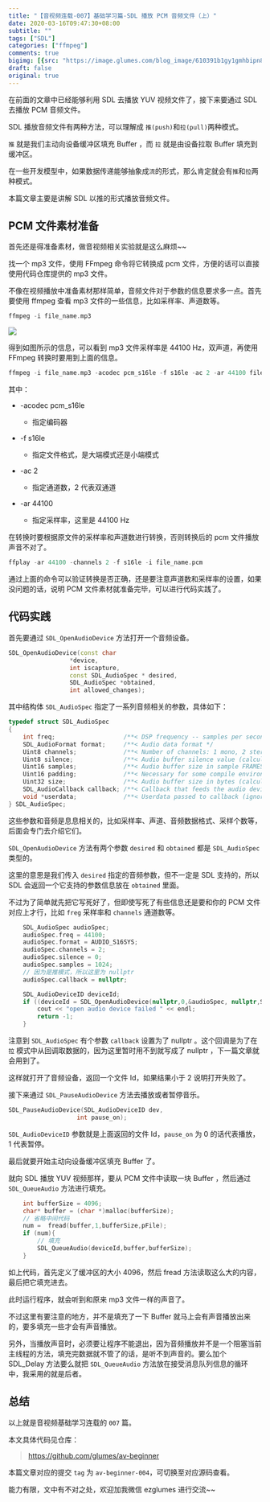 ```yaml
---
title: "【音视频连载-007】基础学习篇-SDL 播放 PCM 音频文件（上）"
date: 2020-03-16T09:47:30+08:00
subtitle: ""
tags: ["SDL"]
categories: ["ffmpeg"]
comments: true
bigimg: [{src: "https://image.glumes.com/blog_image/610391b1gy1gmhbipn8w5j208x0sgtk7.jpg", desc: ""}]
draft: false
original: true
---
```


在前面的文章中已经能够利用 SDL 去播放 YUV 视频文件了，接下来要通过 SDL 去播放 PCM 音频文件。


SDL 播放音频文件有两种方法，可以理解成 `推(push)`和`拉(pull)`两种模式。

`推` 就是我们主动向设备缓冲区填充 Buffer ，而 `拉` 就是由设备拉取 Buffer 填充到缓冲区。

在一些开发模型中，如果数据传递能够抽象成`流`的形式，那么肯定就会有`推`和`拉`两种模式。


本篇文章主要是讲解 SDL 以推的形式播放音频文件。

<!--more-->

## PCM 文件素材准备

首先还是得准备素材，做音视频相关实验就是这么麻烦~~

找一个 mp3 文件，使用 FFmpeg 命令将它转换成 pcm 文件，方便的话可以直接使用代码仓库提供的 mp3 文件。

不像在视频播放中准备素材那样简单，音频文件对于参数的信息要求多一点。首先要使用 ffmpeg 查看 mp3 文件的一些信息，比如采样率、声道数等。

```cpp
ffmpeg -i file_name.mp3
```


![](https://images.xiaozhuanlan.com/photo/2020/7d7d871258164b1d1b6d211ca6d961a2.jpg)

得到如图所示的信息，可以看到 mp3 文件采样率是 44100 Hz，双声道，再使用 FFmpeg 转换时要用到上面的信息。

```cpp
ffmpeg -i file_name.mp3 -acodec pcm_s16le -f s16le -ac 2 -ar 44100 file_name.pcm
```

其中：

* -acodec pcm_s16le
    * 指定编码器

* -f s16le
    * 指定文件格式，是大端模式还是小端模式

* -ac 2 
    * 指定通道数，2 代表双通道

* -ar 44100
    * 指定采样率，这里是 44100 Hz


在转换时要根据原文件的采样率和声道数进行转换，否则转换后的 pcm 文件播放声音不对了。

```cpp
ffplay -ar 44100 -channels 2 -f s16le -i file_name.pcm
```

通过上面的命令可以验证转换是否正确，还是要注意声道数和采样率的设置，如果没问题的话，说明 PCM 文件素材就准备完毕，可以进行代码实践了。

## 代码实践


首先要通过 `SDL_OpenAudioDevice` 方法打开一个音频设备。

```cpp
SDL_OpenAudioDevice(const char
                 *device,
                 int iscapture,
                 const SDL_AudioSpec * desired,
                 SDL_AudioSpec *obtained,
                 int allowed_changes);
```

其中结构体 `SDL_AudioSpec` 指定了一系列音频相关的参数，具体如下：

```cpp
typedef struct SDL_AudioSpec
{
    int freq;                   /**< DSP frequency -- samples per second */
    SDL_AudioFormat format;     /**< Audio data format */
    Uint8 channels;             /**< Number of channels: 1 mono, 2 stereo */
    Uint8 silence;              /**< Audio buffer silence value (calculated) */
    Uint16 samples;             /**< Audio buffer size in sample FRAMES (total samples divided by channel count) */
    Uint16 padding;             /**< Necessary for some compile environments */
    Uint32 size;                /**< Audio buffer size in bytes (calculated) */
    SDL_AudioCallback callback; /**< Callback that feeds the audio device (NULL to use SDL_QueueAudio()). */
    void *userdata;             /**< Userdata passed to callback (ignored for NULL callbacks). */
} SDL_AudioSpec;
```

这些参数和音频是息息相关的，比如采样率、声道、音频数据格式、采样个数等，后面会专门去介绍它们。

`SDL_OpenAudioDevice` 方法有两个参数 `desired` 和 `obtained` 都是 `SDL_AudioSpec` 类型的。

这里的意思是我们传入 `desired` 指定的音频参数，但不一定是 SDL 支持的，所以 SDL 会返回一个它支持的参数信息放在 `obtained` 里面。

不过为了简单就先把它写死好了，但即使写死了有些信息还是要和你的 PCM 文件对应上才行，比如 `freg` 采样率和 `channels` 通道数等。

```cpp
    SDL_AudioSpec audioSpec;
    audioSpec.freq = 44100;
    audioSpec.format = AUDIO_S16SYS;
    audioSpec.channels = 2;
    audioSpec.silence = 0;
    audioSpec.samples = 1024;
    // 因为是推模式，所以这里为 nullptr
    audioSpec.callback = nullptr;

    SDL_AudioDeviceID deviceId;
    if ((deviceId = SDL_OpenAudioDevice(nullptr,0,&audioSpec, nullptr,SDL_AUDIO_ALLOW_ANY_CHANGE)) < 2){
        cout << "open audio device failed " << endl;
        return -1;
    }
```

注意到 `SDL_AudioSpec` 有个参数 `callback` 设置为了 nullptr 。这个回调是为了在 `拉` 模式中从回调取数据的，因为这里暂时用不到就写成了 nullptr ，下一篇文章就会用到了。

这样就打开了音频设备，返回一个文件 Id，如果结果小于 2 说明打开失败了。


接下来通过 `SDL_PauseAudioDevice` 方法去播放或者暂停音乐。

```cpp
SDL_PauseAudioDevice(SDL_AudioDeviceID dev,
                   int pause_on);
```

`SDL_AudioDeviceID` 参数就是上面返回的文件 Id，`pause_on` 为 0 的话代表播放，1 代表暂停。

最后就要开始主动向设备缓冲区填充 Buffer 了。

就向 SDL 播放 YUV 视频那样，要从 PCM 文件中读取一块 Buffer ，然后通过 `SDL_QueueAudio` 方法进行填充。

```cpp
    int bufferSize = 4096;
    char* buffer = (char *)malloc(bufferSize);
    // 省略中间代码
    num =  fread(buffer,1,bufferSize,pFile);
    if (num){
        // 填充
        SDL_QueueAudio(deviceId,buffer,bufferSize);
    }
```

如上代码，首先定义了缓冲区的大小 4096，然后 fread 方法读取这么大的内容，最后把它填充进去。


此时运行程序，就会听到和原来 mp3 文件一样的声音了。


不过这里有要注意的地方，并不是填充了一下 Buffer 就马上会有声音播放出来的，要多填充一些才会有声音播放。

另外，当播放声音时，必须要让程序不能退出，因为音频播放并不是一个阻塞当前主线程的方法，填充完数据就不管了的话，是听不到声音的。要么加个 SDL_Delay 方法要么就把 `SDL_QueueAudio` 方法放在接受消息队列信息的循环中，我采用的就是后者。

## 总结

以上就是音视频基础学习连载的 `007` 篇。

本文具体代码见仓库：

> https://github.com/glumes/av-beginner

本篇文章对应的提交 `tag` 为 `av-beginner-004`，可切换至对应源码查看。

能力有限，文中有不对之处，欢迎加我微信 ezglumes 进行交流~~



